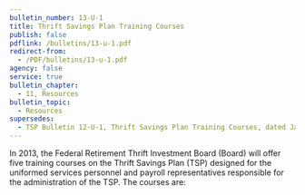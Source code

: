 ```yaml
---
bulletin_number: 13-U-1
title: Thrift Savings Plan Training Courses
publish: false
pdflink: /bulletins/13-u-1.pdf
redirect-from:
  - /PDF/bulletins/13-u-1.pdf
agency: false
service: true
bulletin_chapter:
  - 11, Resources
bulletin_topic:
  - Resources
supersedes:
  - TSP Bulletin 12-U-1, Thrift Savings Plan Training Courses, dated January 10, 2012.
---
```


In 2013, the Federal Retirement Thrift Investment Board (Board) will offer five training
courses on the Thrift Savings Plan (TSP) designed for the uniformed services personnel
and payroll representatives responsible for the administration of the TSP. The courses are:
